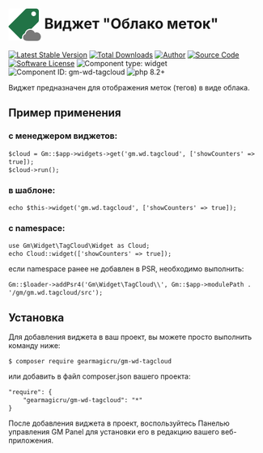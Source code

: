 # <img src="https://raw.githubusercontent.com/gearmagicru/gm-wd-tagcloud/refs/heads/master/assets/images/icon.svg" width="64px" height="64px" align="absmiddle"> Виджет "Облако меток"

[![Latest Stable Version](https://img.shields.io/packagist/v/gearmagicru/gm-wd-tagcloud.svg)](https://packagist.org/packages/gearmagicru/gm-wd-tagcloud)
[![Total Downloads](https://img.shields.io/packagist/dt/gearmagicru/gm-wd-tagcloud.svg)](https://packagist.org/packages/gearmagicru/gm-wd-tagcloud)
[![Author](https://img.shields.io/badge/author-anton.tivonenko@gmail.com-blue.svg)](mailto:anton.tivonenko@gmail)
[![Source Code](https://img.shields.io/badge/source-gearmagicru/gm--wd--tagcloud-blue.svg)](https://github.com/gearmagicru/gm-wd-tagcloud)
[![Software License](https://img.shields.io/badge/license-MIT-brightgreen.svg)](https://github.com/gearmagicru/gm-wd-tagcloud/blob/master/LICENSE)
![Component type: widget](https://img.shields.io/badge/component%20type-widget-green.svg)
![Component ID: gm-wd-tagcloud](https://img.shields.io/badge/component%20id-gm.wd.tagcloud-green.svg)
![php 8.2+](https://img.shields.io/badge/php-min%208.2-red.svg)

Виджет предназначен для отображения меток (тегов) в виде облака.

## Пример применения
### с менеджером виджетов:
```
$cloud = Gm::$app->widgets->get('gm.wd.tagcloud', ['showCounters' => true]);
$cloud->run();
```
### в шаблоне:
```
echo $this->widget('gm.wd.tagcloud', ['showCounters' => true]);
```
### с namespace:
```
use Gm\Widget\TagCloud\Widget as Cloud;
echo Cloud::widget(['showCounters' => true]);
```
если namespace ранее не добавлен в PSR, необходимо выполнить:
```
Gm::$loader->addPsr4('Gm\Widget\TagCloud\\', Gm::$app->modulePath . '/gm/gm.wd.tagcloud/src');
```

## Установка

Для добавления виджета в ваш проект, вы можете просто выполнить команду ниже:

```
$ composer require gearmagicru/gm-wd-tagcloud
```

или добавить в файл composer.json вашего проекта:
```
"require": {
    "gearmagicru/gm-wd-tagcloud": "*"
}
```

После добавления виджета в проект, воспользуйтесь Панелью управления GM Panel для установки его в редакцию вашего веб-приложения.
